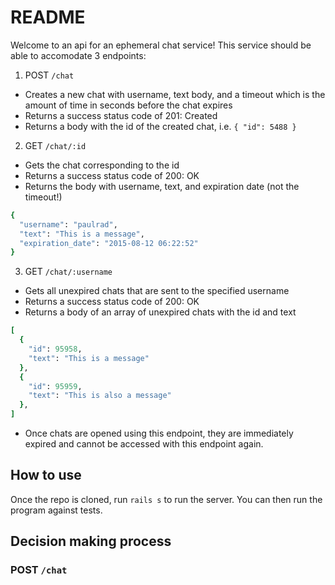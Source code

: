 # README
Welcome to an api for an ephemeral chat service! This service should be able to accomodate 3 endpoints:

1. POST `/chat`
  * Creates a new chat with username, text body, and a timeout which is the amount of time in seconds before the chat expires
  * Returns a success status code of 201: Created
  * Returns a body with the id of the created chat, i.e. `{ "id": 5488 }`

2. GET `/chat/:id`
  * Gets the chat corresponding to the id
  * Returns a success status code of 200: OK
  * Returns the body with username, text, and expiration date (not the timeout!)
```ruby
{
  "username": "paulrad",
  "text": "This is a message",
  "expiration_date": "2015-08-12 06:22:52"
}
```

3. GET `/chat/:username`
  * Gets all unexpired chats that are sent to the specified username
  * Returns a success status code of 200: OK
  * Returns a body of an array of unexpired chats with the id and text
```ruby
[
  {
    "id": 95958,
    "text": "This is a message"
  },
  {
    "id": 95959,
    "text": "This is also a message"
  },
]
```
  * Once chats are opened using this endpoint, they are immediately expired and cannot be accessed with this endpoint again.


## How to use
Once the repo is cloned, run `rails s` to run the server. You can then run the program against tests.

## Decision making process

### POST `/chat`

